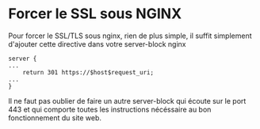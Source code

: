 # Forcer le SSL sous NGINX

Pour forcer le SSL/TLS sous nginx, rien de plus simple, il suffit
simplement d'ajouter cette directive dans votre server-block nginx

``` nginx
server {
...
    return 301 https://$host$request_uri;
...
}
```

Il ne faut pas oublier de faire un autre server-block qui écoute sur le
port 443 et qui comporte toutes les instructions nécéssaire au bon
fonctionnement du site web.
